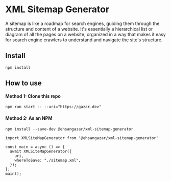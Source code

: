 # XML Sitemap Generator

A sitemap is like a roadmap for search engines, guiding them through the structure and content of a website. It's essentially a hierarchical list or diagram of all the pages on a website, organized in a way that makes it easy for search engine crawlers to understand and navigate the site's structure.

## Install

```
npm install
```

## How to use

#### Method 1: Clone this repo

```
npm run start -- --uri="https://gazar.dev"
```

#### Method 2: As an NPM

```
npm install --save-dev @ehsangazar/xml-sitemap-generator
```

```
import XMLSiteMapGenerator from '@ehsangazar/xml-sitemap-generator'

const main = async () => {
  await XMLSiteMapGenerator({
    uri,
    whereToSave: "./sitemap.xml",
  });
};
main();
```
